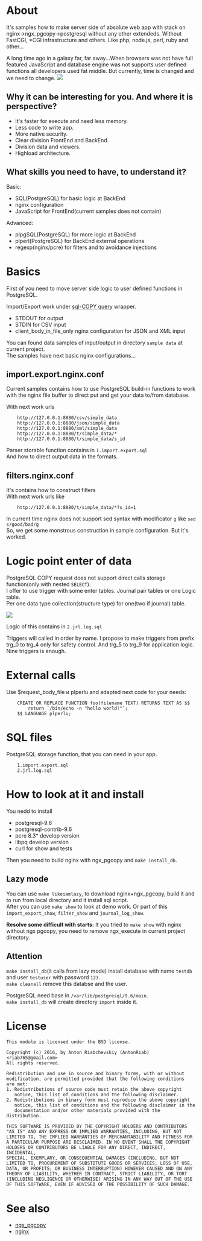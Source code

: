 About
===============
It's samples how to make server side of absolute web app with stack on nginx->ngx_pgcopy->postgresql without any other extendeds. Without FastCGI, *CGI infrastructure and others. Like php, node.js, perl, ruby and other...  

A long time ago in a galaxy far, far away...When browsers was not have full featured JavaScript and database engine was not supports user defined functions all developers used fat middle. But currently, time is changed and we need to change.
![](Evolution_of_middles.gif)

Why it can be interesting for you. And where it is perspective?
---------------
- It's faster for execute and need less memory.
- Less code to write app.
- More native security.
- Clear division FrontEnd and BackEnd.
- Division data and viewers.
- Highload architecture.

What skills you need to have, to understand it?
---------------
Basic:
- SQL(PostgreSQL) for basic logic at BackEnd
- nginx configuration
- JavaScript for FrontEnd(current samples does not contain)

Advanced:
- plpgSQL(PostgreSQL) for more logic at BackEnd
- plperl(PostgreSQL) for BackEnd external operations
- regexp(nginx/pcre) for filters and to avoidance injections

Basics
===============
First of you need to move server side logic to user defined functions in PostgreSQL.

Import/Export work under [sql-COPY query](http://www.postgresql.org/docs/9.5/static/sql-copy.html) wrapper.
- STDOUT for output
- STDIN for CSV input
- client_body_in_file_only nginx configuration for JSON and XML input

You can found data samples of input/output in directory `sample data` at current project.  
The samples have next basic nginx configurations...  

import.export.nginx.conf
---------------
Current samples contains how to use PostgreSQL build-in functions to work with the nginx file buffer to direct put and get your data to/from database.  

With next work urls

        http://127.0.0.1:8880/csv/simple_data
        http://127.0.0.1:8880/json/simple_data
        http://127.0.0.1:8880/xml/simple_data
        http://127.0.0.1:8880/t/simple_data/*
        http://127.0.0.1:8880/t/simple_data/s_id

Parser storable function contains in `1.import.export.sql`  
And how to direct output data in the formats.

filters.nginx.conf
---------------
It's contains how to construct filters  
With next work urls like

        http://127.0.0.1:8880/t/simple_data/*?s_id=1

In current time nginx does not support sed syntax with modificator `g` like `sed s/good/bad/g`  
So, we gеt some monstrous construction in sample configuration. But it's worked.

Logic point enter of data
===============
PostgreSQL COPY request does not support direct calls storage function(only with nested `SELECT`).  
I offer to use trigger with some enter tables. Journal pair tables or one Logic table.  
Per one data type collection(structure type) for one(two if journal) table.

![](journal_log_difference.gif)

Logic of this contains in `2.jrl.log.sql`  

Triggers will called in order by name. I propose to make triggers from prefix trg_0 to trg_4 only for safety control. And trg_5 to trg_9 for application logic. Nine triggers is enough.

External calls
===============
Use $request_body_file и plperlu and adapted next code for your needs:

        CREATE OR REPLACE FUNCTION foo(filename TEXT) RETURNS TEXT AS $$
            return `/bin/echo -n "hello world!"`;
        $$ LANGUAGE plperlu;

SQL files
===============
PostgreSQL storage function, that you can need in your app.

        1.import.export.sql
        2.jrl.log.sql

How to look at it and install
===============
You nedd to install 
- postgresql-9.6
- postgresql-contrib-9.6
- pcre 8.3* develop version
- libpq develop version
- curl for show and tests

Then you need to build nginx with ngx_pgcopy and `make install_db`.

Lazy mode
---------------
You can use `make likeiamlazy`, to download nginx+ngx_pgcopy, build it and to run from local directory and it install sql script.  
After you can use `make show` to look at demo work. Or part of this `import_export_show`, `filter_show` and `journal_log_show`.

**Resolve some difficult with starts:** It you tried to `make show` with nginx without ngx pgcopy, you need to remove ngx_execute in current project directory.

Attention
---------------
`make install_db`(it calls from lazy mode) install database with name `testdb` and user `testuser` with password `123`.  
`make cleanall` remove this databse and the user.

PostgreSQL need base in `/var/lib/postgresql/9.6/main`.  
`make install_db` will create directory `import` inside it.

License
======
    This module is licensed under the BSD license.

    Copyright (c) 2016, by Anton Riabchevskiy (AntonRiab) <riab765@gmail.com>
    All rights reserved.

    Redistribution and use in source and binary forms, with or without
    modification, are permitted provided that the following conditions
    are met:
    1. Redistributions of source code must retain the above copyright
       notice, this list of conditions and the following disclaimer.
    2. Redistributions in binary form must reproduce the above copyright
       notice, this list of conditions and the following disclaimer in the
       documentation and/or other materials provided with the distribution.

    THIS SOFTWARE IS PROVIDED BY THE COPYRIGHT HOLDERS AND CONTRIBUTORS
    "AS IS" AND ANY EXPRESS OR IMPLIED WARRANTIES, INCLUDING, BUT NOT
    LIMITED TO, THE IMPLIED WARRANTIES OF MERCHANTABILITY AND FITNESS FOR
    A PARTICULAR PURPOSE ARE DISCLAIMED. IN NO EVENT SHALL THE COPYRIGHT
    HOLDERS OR CONTRIBUTORS BE LIABLE FOR ANY DIRECT, INDIRECT, INCIDENTAL,
    SPECIAL, EXEMPLARY, OR CONSEQUENTIAL DAMAGES (INCLUDING, BUT NOT
    LIMITED TO, PROCUREMENT OF SUBSTITUTE GOODS OR SERVICES; LOSS OF USE,
    DATA, OR PROFITS; OR BUSINESS INTERRUPTION) HOWEVER CAUSED AND ON ANY
    THEORY OF LIABILITY, WHETHER IN CONTRACT, STRICT LIABILITY, OR TORT
    (INCLUDING NEGLIGENCE OR OTHERWISE) ARISING IN ANY WAY OUT OF THE USE
    OF THIS SOFTWARE, EVEN IF ADVISED OF THE POSSIBILITY OF SUCH DAMAGE.

See also
===============
- [ngx_pgcopy](https://github.com/AntonRiab/ngx_pgcopy)
- [nginx](https://github.com/nginx/nginx)



